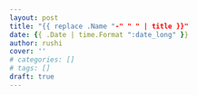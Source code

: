 ```yaml
---
layout: post
title: "{{ replace .Name "-" " " | title }}"
date: {{ .Date | time.Format ":date_long" }}
author: rushi
cover: ''
# categories: []
# tags: []
draft: true
---
```


